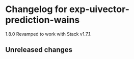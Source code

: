 # Changelog for exp-uivector-prediction-wains

1.8.0 Revamped to work with Stack v1.7.1.

## Unreleased changes
